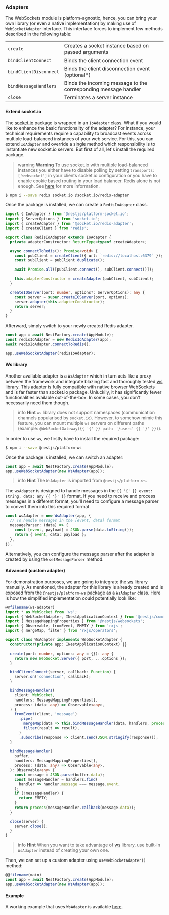 ### Adapters

The WebSockets module is platform-agnostic, hence, you can bring your own library (or even a native implementation) by making use of `WebSocketAdapter` interface. This interface forces to implement few methods described in the following table:

<table>
  <tr>
    <td><code>create</code></td>
    <td>Creates a socket instance based on passed arguments</td>
  </tr>
  <tr>
    <td><code>bindClientConnect</code></td>
    <td>Binds the client connection event</td>
  </tr>
  <tr>
    <td><code>bindClientDisconnect</code></td>
    <td>Binds the client disconnection event (optional*)</td>
  </tr>
  <tr>
    <td><code>bindMessageHandlers</code></td>
    <td>Binds the incoming message to the corresponding message handler</td>
  </tr>
  <tr>
    <td><code>close</code></td>
    <td>Terminates a server instance</td>
  </tr>
</table>

#### Extend socket.io

The [socket.io](https://github.com/socketio/socket.io) package is wrapped in an `IoAdapter` class. What if you would like to enhance the basic functionality of the adapter? For instance, your technical requirements require a capability to broadcast events across multiple load-balanced instances of your web service. For this, you can extend `IoAdapter` and override a single method which responsibility is to instantiate new socket.io servers. But first of all, let's install the required package.

> warning **Warning** To use socket.io with multiple load-balanced instances you either have to disable polling by setting `transports: ['websocket']` in your clients socket.io configuration or you have to enable cookie based routing in your load balancer. Redis alone is not enough. See [here](https://socket.io/docs/v4/using-multiple-nodes/#enabling-sticky-session) for more information.

```bash
$ npm i --save redis socket.io @socket.io/redis-adapter
```

Once the package is installed, we can create a `RedisIoAdapter` class.

```typescript
import { IoAdapter } from '@nestjs/platform-socket.io';
import { ServerOptions } from 'socket.io';
import { createAdapter } from '@socket.io/redis-adapter';
import { createClient } from 'redis';

export class RedisIoAdapter extends IoAdapter {
  private adapterConstructor: ReturnType<typeof createAdapter>;

  async connectToRedis(): Promise<void> {
    const pubClient = createClient({ url: `redis://localhost:6379` });
    const subClient = pubClient.duplicate();

    await Promise.all([pubClient.connect(), subClient.connect()]);

    this.adapterConstructor = createAdapter(pubClient, subClient);
  }

  createIOServer(port: number, options?: ServerOptions): any {
    const server = super.createIOServer(port, options);
    server.adapter(this.adapterConstructor);
    return server;
  }
}
```

Afterward, simply switch to your newly created Redis adapter.

```typescript
const app = await NestFactory.create(AppModule);
const redisIoAdapter = new RedisIoAdapter(app);
await redisIoAdapter.connectToRedis();

app.useWebSocketAdapter(redisIoAdapter);
```

#### Ws library

Another available adapter is a `WsAdapter` which in turn acts like a proxy between the framework and integrate blazing fast and thoroughly tested [ws](https://github.com/websockets/ws) library. This adapter is fully compatible with native browser WebSockets and is far faster than socket.io package. Unluckily, it has significantly fewer functionalities available out-of-the-box. In some cases, you don't necessarily need them though.

> info **Hint** `ws` library does not support namespaces (communication channels popularised by `socket.io`). However, to somehow mimic this feature, you can mount multiple `ws` servers on different paths (example: `@WebSocketGateway({{ '{' }} path: '/users' {{ '}' }})`).

In order to use `ws`, we firstly have to install the required package:

```bash
$ npm i --save @nestjs/platform-ws
```

Once the package is installed, we can switch an adapter:

```typescript
const app = await NestFactory.create(AppModule);
app.useWebSocketAdapter(new WsAdapter(app));
```

> info **Hint** The `WsAdapter` is imported from `@nestjs/platform-ws`.

The `wsAdapter` is designed to handle messages in the `{{ '{' }} event: string, data: any {{ '}' }}` format. If you need to receive and process messages in a different format, you'll need to configure a message parser to convert them into this required format.

```typescript
const wsAdapter = new WsAdapter(app, {
  // To handle messages in the [event, data] format
  messageParser: (data) => {
    const [event, payload] = JSON.parse(data.toString());
    return { event, data: payload };
  },
});
```

Alternatively, you can configure the message parser after the adapter is created by using the `setMessageParser` method.

#### Advanced (custom adapter)

For demonstration purposes, we are going to integrate the [ws](https://github.com/websockets/ws) library manually. As mentioned, the adapter for this library is already created and is exposed from the `@nestjs/platform-ws` package as a `WsAdapter` class. Here is how the simplified implementation could potentially look like:

```typescript
@@filename(ws-adapter)
import * as WebSocket from 'ws';
import { WebSocketAdapter, INestApplicationContext } from '@nestjs/common';
import { MessageMappingProperties } from '@nestjs/websockets';
import { Observable, fromEvent, EMPTY } from 'rxjs';
import { mergeMap, filter } from 'rxjs/operators';

export class WsAdapter implements WebSocketAdapter {
  constructor(private app: INestApplicationContext) {}

  create(port: number, options: any = {}): any {
    return new WebSocket.Server({ port, ...options });
  }

  bindClientConnect(server, callback: Function) {
    server.on('connection', callback);
  }

  bindMessageHandlers(
    client: WebSocket,
    handlers: MessageMappingProperties[],
    process: (data: any) => Observable<any>,
  ) {
    fromEvent(client, 'message')
      .pipe(
        mergeMap(data => this.bindMessageHandler(data, handlers, process)),
        filter(result => result),
      )
      .subscribe(response => client.send(JSON.stringify(response)));
  }

  bindMessageHandler(
    buffer,
    handlers: MessageMappingProperties[],
    process: (data: any) => Observable<any>,
  ): Observable<any> {
    const message = JSON.parse(buffer.data);
    const messageHandler = handlers.find(
      handler => handler.message === message.event,
    );
    if (!messageHandler) {
      return EMPTY;
    }
    return process(messageHandler.callback(message.data));
  }

  close(server) {
    server.close();
  }
}
```

> info **Hint** When you want to take advantage of [ws](https://github.com/websockets/ws) library, use built-in `WsAdapter` instead of creating your own one.

Then, we can set up a custom adapter using `useWebSocketAdapter()` method:

```typescript
@@filename(main)
const app = await NestFactory.create(AppModule);
app.useWebSocketAdapter(new WsAdapter(app));
```

#### Example

A working example that uses `WsAdapter` is available [here](https://github.com/nestjs/nest/tree/master/sample/16-gateways-ws).
